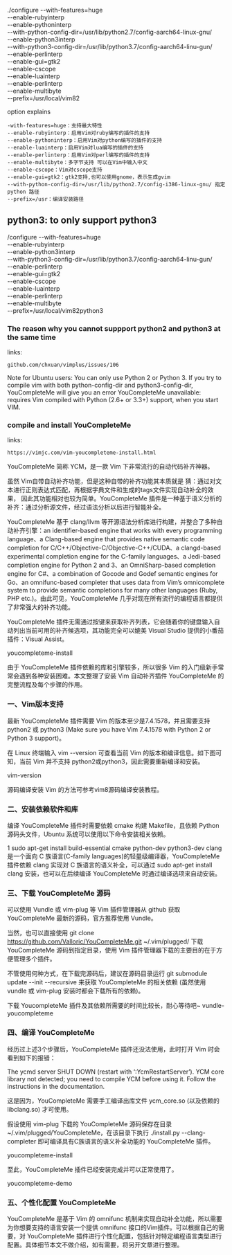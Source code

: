 ./configure --with-features=huge \
	--enable-rubyinterp \
	--enable-pythoninterp \
	--with-python-config-dir=/usr/lib/python2.7/config-aarch64-linux-gnu/ \
	--enable-python3interp \
	--with-python3-config-dir=/usr/lib/python3.7/config-aarch64-linu-gun/ \
	--enable-perlinterp \
	--enable-gui=gtk2 \
	--enable-cscope \
	--enable-luainterp \
	--enable-perlinterp \
	--enable-multibyte \
	--prefix=/usr/local/vim82


option explains

    -with-features=huge：支持最大特性
    --enable-rubyinterp：启用Vim对ruby编写的插件的支持
    --enable-pythoninterp：启用Vim对python编写的插件的支持
    --enable-luainterp：启用Vim对lua编写的插件的支持
    --enable-perlinterp：启用Vim对perl编写的插件的支持
    --enable-multibyte：多字节支持 可以在Vim中输入中文
    --enable-cscope：Vim对cscope支持
    --enable-gui=gtk2：gtk2支持,也可以使用gnome，表示生成gvim
    --with-python-config-dir=/usr/lib/python2.7/config-i386-linux-gnu/ 指定 python 路径
    --prefix=/usr：编译安装路径



## python3: to only support python3

/configure --with-features=huge \
   --enable-rubyinterp \
   --enable-python3interp \
   --with-python3-config-dir=/usr/lib/python3.7/config-aarch64-linu-gun/ \
   --enable-perlinterp \
   --enable-gui=gtk2 \
   --enable-cscope \
   --enable-luainterp \
   --enable-perlinterp \
   --enable-multibyte \
   --prefix=/usr/local/vim82python3

### The reason why you cannot suppport python2 and python3 at the same time

links:

    github.com/chxuan/vimplus/issues/106

Note for Ubuntu users: You can only use Python 2 or Python 3. If you try to compile vim with both python-config-dir and python3-config-dir, YouCompleteMe will give you an error YouCompleteMe unavailable: requires Vim compiled with Python (2.6+ or 3.3+) support, when you start VIM.



### compile and install YouCompleteMe

links:

    https://vimjc.com/vim-youcompleteme-install.html


YouCompleteMe 简称 YCM，是一款 Vim 下非常流行的自动代码补齐神器。

虽然 Vim自带自动补齐功能，但是这种自带的补齐功能其本质就是 猜：通过对文本进行正则表达式匹配，再根据字典文件和生成的tags文件实现自动补全的效果， 因此其功能相对也较为简单。YouCompleteMe 插件是一种基于语义分析的补齐：通过分析源文件，经过语法分析以后进行智能补全。

YouCompleteMe 基于 clang/llvm 等开源语法分析库进行构建，并整合了多种自动补齐引擎：an identifier-based engine that works with every programming language、a Clang-based engine that provides native semantic code completion for C/C++/Objective-C/Objective-C++/CUDA、a clangd-based experimental completion engine for the C-family languages、a Jedi-based completion engine for Python 2 and 3、an OmniSharp-based completion engine for C#、a combination of Gocode and Godef semantic engines for Go、an omnifunc-based completer that uses data from Vim’s omnicomplete system to provide semantic completions for many other languages (Ruby, PHP etc.)。由此可见，YouCompleteMe 几乎对现在所有流行的编程语言都提供了非常强大的补齐功能。

YouCompleteMe 插件无需通过按键来获取补齐列表，它会随着你的键盘输入自动列出当前可用的补齐候选项，其功能完全可以媲美 Visual Studio 提供的小番茄插件：Visual Assist。

youcompleteme-install

由于 YouCompleteMe 插件依赖的库和引擎较多，所以很多 Vim 的入门级新手常常会遇到各种安装困难。本文整理了安装 Vim 自动补齐插件 YouCompleteMe 的完整流程及每个步骤的作用。

### 一、Vim版本支持

最新 YouCompleteMe 插件需要 Vim 的版本至少是7.4.1578，并且需要支持 python2 或 python3 (Make sure you have Vim 7.4.1578 with Python 2 or Python 3 support)。

在 Linux 终端输入 vim --version 可查看当前 Vim 的版本和编译信息。如下图可知，当前 Vim 并不支持 python2或python3，因此需要重新编译和安装。

vim-version

源码编译安装 Vim 的方法可参考vim8源码编译安装教程。

### 二、安装依赖软件和库

编译 YouCompleteMe 插件时需要依赖 cmake 构建 Makefile，且依赖 Python 源码头文件，Ubuntu 系统可以使用以下命令安装相关依赖。

1
sudo apt-get install build-essential cmake python-dev python3-dev
clang 是一个面向 C 族语言(C-family languages)的轻量级编译器，YouCompleteMe 插件依赖 clang 实现对 C 族语言的语义补全，可以通过 sudo apt-get install clang 安装，也可以在后续编译 YouCompleteMe 时通过编译选项来自动安装。

### 三、下载 YouCompleteMe 源码

可以使用 Vundle 或 vim-plug 等 Vim 插件管理器从 github 获取 YouCompleteMe 最新的源码，官方推荐使用 Vundle。

当然，也可以直接使用 git clone https://github.com/Valloric/YouCompleteMe.git ~/.vim/plugged/ 下载 YouCompleteMe 源码到指定目录，使用 Vim 插件管理器下载的主要目的在于方便管理多个插件。

不管使用何种方式，在下载完源码后，建议在源码目录运行 git submodule update --init --recursive 来获取 YouCompleteMe 的相关依赖 (虽然使用 vundle 或 vim-plug 安装时都会下载所有的依赖)。

下载 YoucompleteMe 插件及其依赖所需要的时间比较长，耐心等待吧~
vundle-youcompleteme

### 四、编译 YouCompleteMe

经历过上述3个步骤后，YouCompleteMe 插件还没法使用，此时打开 Vim 时会看到如下的报错：

The ycmd server SHUT DOWN (restart with ‘:YcmRestartServer’). YCM core library not detected; you need to compile YCM before using it. Follow the instructions in the documentation.

这是因为，YouCompleteMe 需要手工编译出库文件 ycm_core.so (以及依赖的libclang.so) 才可使用。

假设使用 vim-plug 下载的 YouCompleteMe 源码保存在目录 ~/.vim/plugged/YouCompleteMe，在该目录下执行 ./install.py --clang-completer 即可编译具有C族语言的语义补全功能的 YouCompleteMe 插件。

youcompleteme-install

至此，YouCompleteMe 插件已经安装完成并可以正常使用了。

youcompleteme-demo

### 五、个性化配置 YouCompleteMe

YouCompleteMe 是基于 Vim 的 omnifunc 机制来实现自动补全功能，所以需要为你想要支持的语言安装一个提供 omnifunc 接口的Vim插件。可以根据自己的需要，对 YouCompleteMe 插件进行个性化配置，包括针对特定编程语言类型进行配置。具体细节本文不做介绍，如有需要，将另开文章进行整理。

